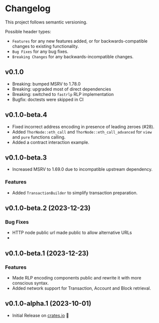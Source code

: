 # Changelog

This project follows semantic versioning.

Possible header types:

- `Features` for any new features added, or for backwards-compatible
  changes to existing functionality.
- `Bug Fixes` for any bug fixes.
- `Breaking Changes` for any backwards-incompatible changes.

## v0.1.0
- Breaking: bumped MSRV to 1.78.0
- Breaking: upgraded most of direct dependencies
- Breaking: switched to `fastrlp` RLP implementation
- Bugfix: doctests were skipped in CI

## v0.1.0-beta.4
- Fixed incorrect address encoding in presence of leading zeroes (#28).
- Added `ThorNode::eth_call` and `ThorNode::eth_call_advanced` for `view` and `pure` functions calling.
- Added a contract interaction example.

## v0.1.0-beta.3
- Increased MSRV to 1.69.0 due to incompatible upstream dependency.

### Features
- Added `TransactionBuilder` to simplify transaction preparation.

## v0.1.0-beta.2 (2023-12-23)

### Bug Fixes
- HTTP node public url made public to allow alternative URLs
-
## v0.1.0-beta.1 (2023-12-23)

### Features
- Made RLP encoding components public and rewrite it with more conscious syntax.
- Added network support for Transaction, Account and Block retrieval.

## v0.1.0-alpha.1 (2023-10-01)

- Initial Release on [crates.io] :tada:

[crates.io]: https://crates.io/crates/thor-devkit
